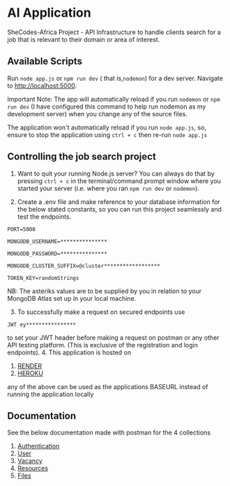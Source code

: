 # AI Application

SheCodes-Africa Project - API Infrastructure to handle clients search for a job that is relevant to their domain or area of interest.

## Available Scripts

Run `node app.js` or `npm run dev` ( that is,`nodemon`) for a dev server. Navigate to [http://localhost:5000](http://localhost:5000).

Important Note:
The app will automatically reload if you run `nodemon` or `npm run dev` (I have configured this command to help run nodemon as my development server) when you change any of the source files.

The application won't automatically reload if you run `node app.js`, so, ensure to stop the application using `ctrl + c` then re-run `node app.js`

## Controlling the job search project
1. Want to quit your running Node.js server?
You can always do that by pressing `ctrl + c` in the terminal/command prompt window where you started your server (i.e. where you ran `npm run dev` or `nodemon`).

2. Create a .env file and make reference to your database information for the below stated constants, so you can run this project seamlessly and test the endpoints.

`PORT=5000`

`MONGODB_USERNAME=***************`

`MONGODB_PASSWORD=***************`

`MONGODB_CLUSTER_SUFFIX=@cluster******************`

`TOKEN_KEY=randomStrings`

NB: The asteriks values are to be supplied by you in relation to your MongoDB Atlas set up in your local machine.

3. To successfully make a request on secured endpoints use 

`JWT ey****************`

to set your JWT header before making a request on postman or any other API testing platform.
   (This is exclusive of the registration and login endpoints).
4. This application is hosted on 
   1. [RENDER](https://job-hack.onrender.com) 
   2. [HEROKU](https://job-hack.herokuapp.com)
   
   any of the above can be used as the applications BASEURL instead of running the application locally

   
## Documentation
See the below documentation made with postman for the 4 collections
1. [Authentication](https://documenter.getpostman.com/view/13595180/2s7Z12EiL8)
2. [User](https://documenter.getpostman.com/view/13595180/2s7Z12EiLD)
3. [Vacancy](https://documenter.getpostman.com/view/13595180/2s7ZE7KPX6)
4. [Resources](https://documenter.getpostman.com/view/13595180/2s7ZE7KiPb)
5. [Files](https://documenter.getpostman.com/view/13595180/2s7ZE7KiU6)


